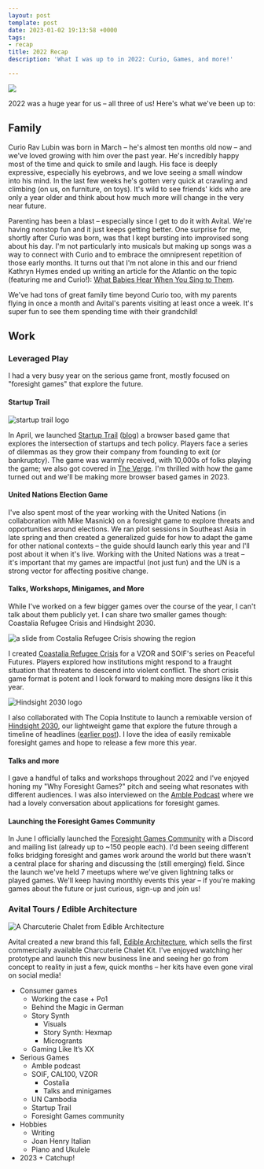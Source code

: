 ```yaml
---
layout: post
template: post
date: 2023-01-02 19:13:58 +0000
tags:
- recap
title: 2022 Recap
description: 'What I was up to in 2022: Curio, Games, and more!'

---
```

![](/images/randy-avital-curio-22-09-16-0015-1.png)

2022 was a huge year for us – all three of us! Here's what we've been up to:

## Family

Curio Rav Lubin was born in March – he's almost ten months old now – and we've loved growing with him over the past year. He's incredibly happy most of the time and quick to smile and laugh. His face is deeply expressive, especially his eyebrows, and we love seeing a small window into his mind. In the last few weeks he's gotten very quick at crawling and climbing (on us, on furniture, on toys). It's wild to see friends' kids who are only a year older and think about how much more will change in the very near future.

Parenting has been a blast – especially since I get to do it with Avital. We're having nonstop fun and it just keeps getting better. One surprise for me, shortly after Curio was born, was that I kept bursting into improvised song about his day. I'm not particularly into musicals but making up songs was a way to connect with Curio and to embrace the omnipresent repetition of those early months. It turns out that I'm not alone in this and our friend Kathryn Hymes ended up writing an article for the Atlantic on the topic (featuring me and Curio!): [What Babies Hear When You Sing to Them]().

We've had tons of great family time beyond Curio too, with my parents flying in once a month and Avital's parents visiting at least once a week. It's super fun to see them spending time with their grandchild!

## Work

### Leveraged Play

I had a very busy year on the serious game front, mostly focused on "foresight games" that explore the future.

#### Startup Trail

![startup trail logo](/images/startuptrail-1200x630.png)

In April, we launched [Startup Trail](https://startuptrail.engine.is/) ([blog](https://blog.randylubin.com/new-game-startup-trail)) a browser based game that explores the intersection of startups and tech policy. Players face a series of dilemmas as they grow their company from founding to exit (or bankruptcy). The game was warmly received, with 10,000s of folks playing the game; we also got covered in [The Verge](https://www.theverge.com/2022/4/28/23045333/startup-trail-game-oregon). I'm thrilled with how the game turned out and we'll be making more browser based games in 2023.

#### United Nations Election Game

I've also spent most of the year working with the United Nations (in collaboration with Mike Masnick) on a foresight game to explore threats and opportunities around elections. We ran pilot sessions in Southeast Asia in late spring and then created a generalized guide for how to adapt the game for other national contexts – the guide should launch early this year and I'll post about it when it's live. Working with the United Nations was a treat – it's important that my games are impactful (not just fun) and the UN is a strong vector for affecting positive change.

#### Talks, Workshops, Minigames, and More

While I've worked on a few bigger games over the course of the year, I can't talk about them publicly yet. I can share two smaller games though: Coastalia Refugee Crisis and Hindsight 2030.

![a slide from Costalia Refugee Crisis showing the region](/images/coastalia-slide.png)

I created [Coastalia Refugee Crisis](https://randylubin.itch.io/costalia-refugee-crisis) for a VZOR and SOIF's series on Peaceful Futures. Players explored how institutions might respond to a fraught situation that threatens to descend into violent conflict. The short crisis game format is potent and I look forward to making more designs like it this year.

![Hindsight 2030 logo](/images/hindsight2030.png)

I also collaborated with The Copia Institute to launch a remixable version of [Hindsight 2030](https://randylubin.itch.io/hindsight-2030), our lightweight game that explore the future through a timeline of headlines ([earlier post](https://blog.randylubin.com/serious-ish-games-hindsight-2030)). I love the idea of easily remixable foresight games and hope to release a few more this year.

#### Talks and more

I gave a handful of talks and workshops throughout 2022 and I've enjoyed honing my "Why Foresight Games?" pitch and seeing what resonates with different audiences. I was also interviewed on the [Amble Podcast](https://amble.studio/episode-11-foresight-games-with-randy-lubin/) where we had a lovely conversation about applications for foresight games.

#### Launching the Foresight Games Community

In June I officially launched the [Foresight Games Community](https://foresight.games/) with a Discord and mailing list (already up to \~150 people each). I'd been seeing different folks bridging foresight and games work around the world but there wasn't a central place for sharing  and discussing the (still emerging) field. Since the launch we've held 7 meetups where we've given lightning talks or played games. We'll keep having monthly events this year – if you're making games about the future or just curious, sign-up and join us!

### Avital Tours / Edible Architecture

![A Charcuterie Chalet from Edible Architecture](/images/charcuterie-chateau-callouts.webp)

Avital created a new brand this fall, [Edible Architecture](https://ediblearchitecture.com/), which sells the first commercially available Charcuterie Chalet Kit. I've enjoyed watching her prototype and launch this new business line and seeing her go from concept to reality in just a few, quick months – her kits have even gone viral on social media!

* Consumer games
  * Working the case + Po1
  * Behind the Magic in German
  * Story Synth
    * Visuals
    * Story Synth: Hexmap
    * Microgrants
  * Gaming Like It’s XX
* Serious Games
  * Amble podcast
  * SOIF, CAL100, VZOR
    * Costalia
    * Talks and minigames
  * UN Cambodia
  * Startup Trail
  * Foresight Games community
* Hobbies
  * Writing
  * Joan Henry Italian
  * Piano and Ukulele
* 2023 + Catchup!